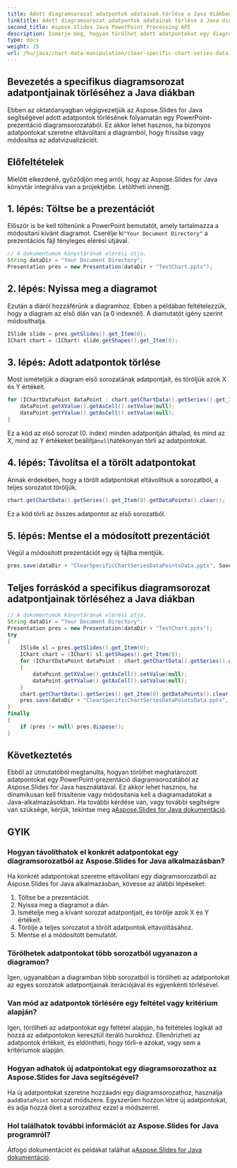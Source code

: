```yaml
---
title: Adott diagramsorozat adatpontok adatainak törlése a Java diákban
linktitle: Adott diagramsorozat adatpontok adatainak törlése a Java diákban
second_title: Aspose.Slides Java PowerPoint Processing API
description: Ismerje meg, hogyan törölhet adott adatpontokat egy diagramsorozatból a Java Slides alkalmazásban az Aspose.Slides for Java segítségével. Lépésről lépésre útmutató forráskóddal a hatékony adatvizualizációs kezeléshez.
type: docs
weight: 15
url: /hu/java/chart-data-manipulation/clear-specific-chart-series-data-points-java-slides/
---
```


## Bevezetés a specifikus diagramsorozat adatpontjainak törléséhez a Java diákban

Ebben az oktatóanyagban végigvezetjük az Aspose.Slides for Java segítségével adott adatpontok törlésének folyamatán egy PowerPoint-prezentáció diagramsorozatából. Ez akkor lehet hasznos, ha bizonyos adatpontokat szeretne eltávolítani a diagramból, hogy frissítse vagy módosítsa az adatvizualizációt.

## Előfeltételek

 Mielőtt elkezdené, győződjön meg arról, hogy az Aspose.Slides for Java könyvtár integrálva van a projektjébe. Letöltheti innen[itt](https://releases.aspose.com/slides/java/).

## 1. lépés: Töltse be a prezentációt

 Először is be kell töltenünk a PowerPoint bemutatót, amely tartalmazza a módosítani kívánt diagramot. Cserélje ki`"Your Document Directory"` a prezentációs fájl tényleges elérési útjával.

```java
// A dokumentumok könyvtárának elérési útja.
String dataDir = "Your Document Directory";
Presentation pres = new Presentation(dataDir + "TestChart.pptx");
```

## 2. lépés: Nyissa meg a diagramot

Ezután a diáról hozzáférünk a diagramhoz. Ebben a példában feltételezzük, hogy a diagram az első dián van (a 0 indexnél). A diamutatót igény szerint módosíthatja.

```java
ISlide slide = pres.getSlides().get_Item(0);
IChart chart = (IChart) slide.getShapes().get_Item(0);
```

## 3. lépés: Adott adatpontok törlése

Most ismételjük a diagram első sorozatának adatpontjait, és töröljük azok X és Y értékeit.

```java
for (IChartDataPoint dataPoint : chart.getChartData().getSeries().get_Item(0).getDataPoints()) {
    dataPoint.getXValue().getAsCell().setValue(null);
    dataPoint.getYValue().getAsCell().setValue(null);
}
```

 Ez a kód az első sorozat (0. index) minden adatpontján áthalad, és mind az X, mind az Y értékeket beállítja`null`hatékonyan törli az adatpontokat.

## 4. lépés: Távolítsa el a törölt adatpontokat

Annak érdekében, hogy a törölt adatpontokat eltávolítsuk a sorozatból, a teljes sorozatot töröljük.

```java
chart.getChartData().getSeries().get_Item(0).getDataPoints().clear();
```

Ez a kód törli az összes adatpontot az első sorozatból.

## 5. lépés: Mentse el a módosított prezentációt

Végül a módosított prezentációt egy új fájlba mentjük.

```java
pres.save(dataDir + "ClearSpecificChartSeriesDataPointsData.pptx", SaveFormat.Pptx);
```

## Teljes forráskód a specifikus diagramsorozat adatpontjainak törléséhez a Java diákban

```java
// A dokumentumok könyvtárának elérési útja.
String dataDir = "Your Document Directory";
Presentation pres = new Presentation(dataDir + "TestChart.pptx");
try
{
	ISlide sl = pres.getSlides().get_Item(0);
	IChart chart = (IChart) sl.getShapes().get_Item(0);
	for (IChartDataPoint dataPoint : chart.getChartData().getSeries().get_Item(0).getDataPoints())
	{
		dataPoint.getXValue().getAsCell().setValue(null);
		dataPoint.getYValue().getAsCell().setValue(null);
	}
	chart.getChartData().getSeries().get_Item(0).getDataPoints().clear();
	pres.save(dataDir + "ClearSpecificChartSeriesDataPointsData.pptx", SaveFormat.Pptx);
}
finally
{
	if (pres != null) pres.dispose();
}
```

## Következtetés

 Ebből az útmutatóból megtanulta, hogyan törölhet meghatározott adatpontokat egy PowerPoint-prezentáció diagramsorozatából az Aspose.Slides for Java használatával. Ez akkor lehet hasznos, ha dinamikusan kell frissítenie vagy módosítania kell a diagramadatokat a Java-alkalmazásokban. Ha további kérdése van, vagy további segítségre van szüksége, kérjük, tekintse meg a[Aspose.Slides for Java dokumentáció](https://reference.aspose.com/slides/java/).

## GYIK

### Hogyan távolíthatok el konkrét adatpontokat egy diagramsorozatból az Aspose.Slides for Java alkalmazásban?

Ha konkrét adatpontokat szeretne eltávolítani egy diagramsorozatból az Aspose.Slides for Java alkalmazásban, kövesse az alábbi lépéseket:

1. Töltse be a prezentációt.
2. Nyissa meg a diagramot a dián.
3. Ismételje meg a kívánt sorozat adatpontjait, és törölje azok X és Y értékeit.
4. Törölje a teljes sorozatot a törölt adatpontok eltávolításához.
5. Mentse el a módosított bemutatót.

### Törölhetek adatpontokat több sorozatból ugyanazon a diagramon?

Igen, ugyanabban a diagramban több sorozatból is törölheti az adatpontokat az egyes sorozatok adatpontjainak iterációjával és egyenkénti törlésével.

### Van mód az adatpontok törlésére egy feltétel vagy kritérium alapján?

Igen, törölheti az adatpontokat egy feltétel alapján, ha feltételes logikát ad hozzá az adatpontokon keresztül iteráló hurokhoz. Ellenőrizheti az adatpontok értékeit, és eldöntheti, hogy törli-e azokat, vagy sem a kritériumok alapján.

### Hogyan adhatok új adatpontokat egy diagramsorozathoz az Aspose.Slides for Java segítségével?

 Ha új adatpontokat szeretne hozzáadni egy diagramsorozathoz, használja a`addDataPoint` sorozat módszere. Egyszerűen hozzon létre új adatpontokat, és adja hozzá őket a sorozathoz ezzel a módszerrel.

### Hol találhatok további információt az Aspose.Slides for Java programról?

 Átfogó dokumentációt és példákat találhat a[Aspose.Slides for Java dokumentáció](https://reference.aspose.com/slides/java/).